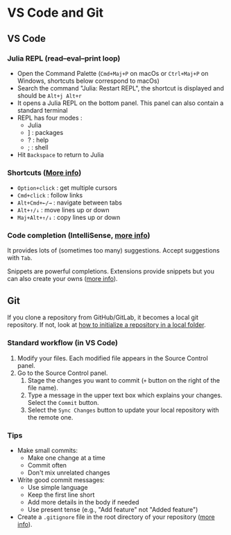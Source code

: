 # VS Code and Git

## VS Code

### Julia REPL (read–eval–print loop)

- Open the Command Palette (`Cmd+Maj+P` on macOs or `Ctrl+Maj+P` on Windows, shortcuts below correspond to macOs) 
- Search the command "Julia: Restart REPL", the shortcut is displayed and should be `Alt+j Alt+r`
- It opens a Julia REPL on the bottom panel. This panel can also contain a standard terminal
- REPL has four modes :
  - Julia
  - ] : packages
  - ? : help
  - ; : shell
- Hit `Backspace` to return to Julia

### Shortcuts ([More info](https://code.visualstudio.com/docs/getstarted/keybindings))

- `Option+click` : get multiple cursors
- `Cmd+click` : follow links
- `Alt+Cmd+←/→` : navigate between tabs
- `Alt+↑/↓` : move lines up or down
- `Maj+Alt+↑/↓` : copy lines up or down

### Code completion (IntelliSense, [more info](https://code.visualstudio.com/docs/editor/intellisense))

It provides lots of (sometimes too many) suggestions. Accept suggestions with `Tab`.

Snippets are powerful completions. Extensions provide snippets but you can also create your owns ([more info](https://code.visualstudio.com/docs/editor/userdefinedsnippets)).

## Git

If you clone a repository from GitHub/GitLab, it becomes a local git repository. If not, look at [how to initialize a repository in a local folder](https://code.visualstudio.com/docs/sourcecontrol/intro-to-git#_initialize-a-repository-in-a-local-folder).

### Standard workflow (in VS Code)

1. Modify your files. Each modified file appears in the Source Control panel.
2. Go to the Source Control panel.
    1. Stage the changes you want to commit (`+` button on the right of the file name).
    2. Type a message in the upper text box which explains your changes. Select the `Commit` button.
    3. Select the `Sync Changes` button to update your local repository with the remote one.

### Tips

- Make small commits:
  - Make one change at a time
  - Commit often
  - Don't mix unrelated changes
- Write good commit messages:
  - Use simple language
  - Keep the first line short
  - Add more details in the body if needed
  - Use present tense (e.g., "Add feature" not "Added feature")
- Create a `.gitignore` file in the root directory of your repository ([more info](https://github.com/github/gitignore)).

